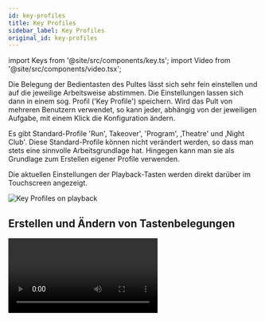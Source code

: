 ```yaml
---
id: key-profiles
title: Key Profiles
sidebar_label: Key Profiles
original_id: key-profiles
---
```


import Keys from '@site/src/components/key.ts';
import Video from '@site/src/components/video.tsx';

Die Belegung der Bedientasten des Pultes lässt sich sehr fein einstellen
und auf die jeweilige Arbeitsweise abstimmen. Die Einstellungen lassen
sich dann in einem sog. Profil ('Key Profile') speichern. Wird das Pult
von mehreren Benutzern verwendet, so kann jeder, abhängig von der
jeweiligen Aufgabe, mit einem Klick die Konfiguration ändern.

Es gibt Standard-Profile 'Run', Takeover', 'Program', ‚Theatre' und
‚Night Club'. Diese Standard-Profile können nicht verändert werden, so
dass man stets eine sinnvolle Arbeitsgrundlage hat. Hingegen kann man
sie als Grundlage zum Erstellen eigener Profile verwenden.

Die aktuellen Einstellungen der Playback-Tasten werden direkt darüber im
Touchscreen angezeigt.

![Key Profiles on playback](/docs/images/Playback-Faders-with-key-profiles-applied.png)

## Erstellen und Ändern von Tastenbelegungen

<Video videoId="CxHQV4sP_sA" title="Key Profiles" />

Zum Erstellen eines solchen Profils schalten Sie das Pult in den
'System'-Modus und drücken <Keys.SoftKey>Key Profiles</Keys.SoftKey>. Darauf öffnet sich das Menü
'Manage Profiles', mit dem man die verschiedenen Profile anzeigen
('View'), ändern ('Edit'), löschen ('Delete') oder ein neues erstellen
('Add') kann.

Key Profiles kann man ebenso in den Playback-Optionen neu anlegen sowie
auswählen (Reiter ‚Handle').

Key Profiles (Tastenbelegungen) können auch im Fenster '[Show Library](../titan-basics/show-library.md#der-reiter-key-profiles-tastenprofile)'
angezeigt werden.

Beim Erstellen eines neuen ('Add') lässt sich eines der bestehenden
auswählen, das zunächst kopiert wird, um die Einstellungen von diesem zu
übernehmen.

Auch im normalen 'Program'-Modus lassen sich die Profile ändern: halten
Sie dazu <Keys.HardKey>AVO</Keys.HardKey> gedrückt und wählen <Keys.SoftKey>Edit Current Key Profile</Keys.SoftKey>. Ist
das aktuelle Profil eines der schreibgeschützten, so erscheint die
Aufforderung zur Anlage eines neuen bzw. Auswahl eines anderen
bestehenden Profiles.

Die aktuellen Einstellungen für die verschiedenen Tastentypen
(<Keys.SoftKey>schwarz</Keys.SoftKey>, <Keys.SoftKey>blau</Keys.SoftKey>, <Keys.SoftKey>grau</Keys.SoftKey>, und - soweit zutreffend -
<Keys.SoftKey>'touch'</Keys.SoftKey> (die Touchscreen-Schaltfläche)) werden links im Bildschirm
angezeigt. Über schwarze Tasten verfügt nur das Sapphire Touch.

![Editing a Key Profile](/docs/images/Editing-a-Key-Profile.png)

## Tastenfunktionen

Es lassen sich folgende Tastengruppen einzeln einstellen (graue oder
blaue Tasten für 'Fixtures' und ‚Palettes' gibt es nur bei Pearl Expert;
auf den anderen Pulten sind diese Optionen ohne Funktion):

### Fixtures
Die blaue, graue sowie 'touch'-Taste lassen sich als
&nbsp;<strong>Disabled</strong> (deaktiviert), <strong>Select</strong> (Auswahltaste), <strong>Flash</strong>, <strong>Swop</strong> und
&nbsp;<strong>Latch</strong> (Einrasten) konfigurieren. 

>	Die 'Latch'-Funktion wirkt wie das Stellen des Faders auf 100%, und 
	auf 0% bei der zweiten Betätigung.

### Groups
Die blaue, graue sowie 'touch'-Taste lassen sich als <strong>Disabled</strong>,
&nbsp;<strong>Select Group</strong>, <strong>Flash Fixtures</strong>, <strong>Timed Flash</strong>, <strong>Flash Master</strong>, **Timed Flash
Master<strong>, </strong>Swop Fixtures** konfigurieren, siehe auch [Geräte-Gruppen](../controlling-fixtures/fixture-groups.md).

>	Die Option <strong>Group/Flash takes precedence</strong> bezieht sich nur auf das 
	Pearl Expert, bei dem es möglich ist, auf Fadern Playbacks zu speichern
	und auf den zugehörigen Flash-Tasten Gruppen abzulegen.

### Palettes

Paletten-Tasten/Schaltflächen können <strong>Disabled</strong> (deaktiviert) sein oder mit
&nbsp;<strong>Select Palette</strong> die Palette anwählen.

Mit <strong>Palette is fired ignoring/with its times</strong> wird festgelegt, ob beim
Aufrufen von Paletten gespeicherte Zeiten berücksichtigt werden oder nicht, 
siehe [Paletten mit Zeiten](../palettes/timing-with-palettes).
Dies ist besonders interessant beim [Improvisieren (Busking) mit Paletten](../running-the-show/playback-controls.md#improvisieren-busking-mit-paletten).

>   Die Option <strong>Palette/Flash takes precedence</strong> bezieht sich nur auf das 
	Pearl Expert, bei dem es möglich ist, auf Fadern Playbacks zu speichern
	und auf den zugehörigen Flash-Tasten Paletten abzulegen.

### Cues

Die Tasten und Schaltflächen können belegt werden mit <strong>Disabled</strong>, <strong>Flash</strong>,
&nbsp;<strong>Timed Flash</strong>, <strong>Swop</strong>, <strong>Latch</strong>, <strong>Preload</strong>, <strong>Go</strong>, <strong>Tap Tempo</strong>, 
&nbsp;<strong>Release</strong> und <strong>Select If</strong>.

### Chases

Die Tasten und Schaltflächen können belegt werden mit <strong>Disabled</strong>, <strong>Flash</strong>,
&nbsp;<strong>Timed Flash</strong>, <strong>Swop</strong>, <strong>Latch</strong>, <strong>Go</strong>, <strong>Stop</strong>, <strong>Preload</strong>, <strong>Connect</strong>, 
&nbsp;<strong>Tap Tempo</strong>, <strong>Release</strong>, <strong>Select If</strong>.

### Cue Lists

Dies betrifft das [Abrufen von Cuelisten](../cue-lists/cue-list-playback.md), und
es stehen folgende Einstellungen für die Tasten und den Button zur Verfügung:

Einstellung | Funktion
---|---
Disabled | Die Taste hat keine Funktion.
Flash | Alle Dimmerkanäle des Cues springen auf den programmierten Pegel und kehren danach zum vorherigen Wert zurück.
Flash and Go | Wie Flash, aber mit Loslassen der Taste wird der nächste Cue aufgerufen.
Timed Flash | Wie Flash, aber unter Berücksichtigung der eingestellten Fadezeiten.
Timed Flash and Go | Flash mit Berücksichtigung der Fadezeiten sowie Weiterschalten bei Loslassen.
Swop | Wie Flash, aber alle anderen Geräte werden solange dunkelgeschaltet.
Latch | Wie Flash, aber Dimmerkanäle bleiben nach dem Loslassen bis zum erneuten Betätigen aktiv.
Go | Der nächste Cue wird unter Berücksichtigung der eingestellten Zeit aktiviert.
Stop | Alle Überblendvorgänge werden angehalten.
Preload | LTP-Kanäle von Geräten, die gerade dunkel sind, werden auf den als nächstes aktiven Wert eingestellt.
Connect | Verbindet die Cueliste mit der Ablaufsteuerung (ebenso wie die Taste <Keys.HardKey>Connect</Keys.HardKey> gefolgt von der Anwahl der Cueliste).
Tap Tempo | Geschwindigkeitssteuerung durch Tippen im Takt.
Next Cue - | Geht einen Cue zurück.
Next Cue + | Geht einen Cue vorwärts.
Review Live Cue | Aktuellen Cue nochmals mit Fadezeiten einblenden.
Cut Next Cue to Live | Nächsten Cue ohne Fadezeiten aktivieren.
Snap Back | Einen Cue zurückgehen, ohne Fadezeiten zu berücksichtigen.
Go Back | Einen Cue zurück, mit Fadezeiten.
Release | Playback releasen, unter Berücksichtigung der eingestellten Release-Zeit.
Select If | Alle Geräte im aktuellen Cue auswählen.

### Macros
Kann gesetzt werden auf <strong>Select</strong> (Auswahl) oder <strong>Disabled</strong>.

>   Die Option <strong>Macro/Flash takes precedence</strong> bezieht sich nur auf das 
	Pearl Expert, bei dem es möglich ist, auf Fadern Playbacks zu speichern
	und auf den zugehörigen Flash-Tasten Macros abzulegen.

### Options

Damit lässt sich die Schnellspeicherfunktion ('Quick
Record') beim Doppelklick auf freie Schaltflächen deaktivieren.

### Masters

Diese Sektion ist unterteilt in 'Standard Masters' und 'Scene Master'.

Für normale Master gibt es die Optionen <strong>Disabled</strong>, <strong>Selection</strong>, <strong>Flash</strong>, <strong>Latch</strong>, **Tap
Tempo<strong>, </strong>Nudge Up<strong>, </strong>Nudge Down<strong>, </strong>Release<strong>, </strong>Reset Multiplier<strong>, </strong>Multiplier x2**,
&nbsp;<strong>Freeze</strong>, <strong>Connect</strong>.

Die letzteren gelten nur für BPM-Master, siehe [Optionen für BPM-Master](../running-the-show/playback-controls.md#optionen-für-bpm-master). Mit
Freeze können Shapes und Chaser vorübergehend angehalten werden; bei
einem Intensity-Master wirkt Freeze als Blackout.

Für den Scene Master gibt es die Optionen <strong>Disabled</strong>, <strong>Exit scene mode</strong>, 
&nbsp;<strong>Enter scene mode</strong>, <strong>Commit changes</strong>, **Commit changes and exit 
scene mode<strong>, </strong>Enter or Exit scene mode<strong>, </strong>Enter or commit scene mode**.

## Eine Tastenbelegung auswählen

Zur Auswahl einer Tastenbelegung halten Sie die <Keys.HardKey>AVO</Keys.HardKey>-Taste gedrückt
und drücken dazu <Keys.SoftKey>Select Key Profile</Keys.SoftKey>.

## Tastenbelegungen für einzelne Speicherplätze

Jedem Speicherplatz lässt sich eine gesonderte Tastenbelegung zuordnen.
Damit können die einzelnen Tasten für jeden Speicherplatz anders
konfiguriert werden. Dazu wählt man <Keys.SoftKey>Playback Options</Keys.SoftKey>, dann das 
Playback, die Option <Keys.SoftKey>Handle</Keys.SoftKey> und dann <Keys.SoftKey>Key Profile</Keys.SoftKey>. Steht die 
Auswahl auf <Keys.SoftKey>Global</Keys.SoftKey>, so werden die allgemeinen
Tasteneinstellungen verwendet.
